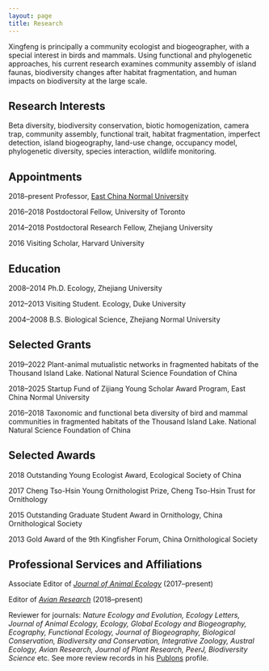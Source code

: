 ```yaml
---
layout: page
title: Research
---
```


Xingfeng is principally a community ecologist and biogeographer, with a special interest in birds and mammals. Using functional and phylogenetic approaches, his current research examines community assembly of island faunas, biodiversity changes after habitat fragmentation, and human impacts on biodiversity at the large scale.

## Research Interests

Beta diversity, biodiversity conservation, biotic homogenization, camera trap, community assembly, functional trait, habitat fragmentation, imperfect detection, island biogeography, land-use change, occupancy model, phylogenetic diversity, species interaction, wildlife monitoring.

## Appointments

2018–present	Professor, [East China Normal University](http://www.ecnu.edu.cn)

2016–2018 Postdoctoral Fellow, University of Toronto

2014–2018 Postdoctoral Research Fellow, Zhejiang University

2016 Visiting Scholar, Harvard University

## Education

2008–2014 Ph.D. Ecology, Zhejiang University

2012–2013 Visiting Student. Ecology, Duke University

2004–2008 B.S. Biological Science, Zhejiang Normal University

## Selected Grants

2019–2022 Plant-animal mutualistic networks in fragmented habitats of the Thousand Island Lake. National Natural Science Foundation of China

2018–2025 Startup Fund of Zijiang Young Scholar Award Program, East China Normal University

2016–2018 Taxonomic and functional beta diversity of bird and mammal communities in fragmented habitats of the Thousand Island Lake. National Natural Science Foundation of China

## Selected Awards

2018  Outstanding Young Ecologist Award, Ecological Society of China

2017  Cheng Tso-Hsin Young Ornithologist Prize, Cheng Tso-Hsin Trust for Ornithology

2015  Outstanding Graduate Student Award in Ornithology, China Ornithological Society

2013  Gold Award of the 9th Kingfisher Forum, China Ornithological Society

## Professional Services and Affiliations

Associate Editor of [*Journal of Animal Ecology*](http://besjournals.onlinelibrary.wiley.com/hub/journal/10.1111/(ISSN)1365-2656/) (2017–present)

Editor of [*Avian Research*](https://avianres.biomedcentral.com) (2018–present)

Reviewer for journals: *Nature Ecology and Evolution, Ecology Letters, Journal of Animal Ecology, Ecology, Global Ecology and Biogeography, Ecography, Functional Ecology, Journal of Biogeography, Biological Conservation, Biodiversity and Conservation, Integrative Zoology, Austral Ecology, Avian Research, Journal of Plant Research, PeerJ, Biodiversity Science* etc. See more review records in his [Publons](https://publons.com/author/1198034/xingfeng-si#profile) profile.